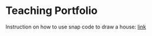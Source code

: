 # Teaching Portfolio

Instruction on how to use snap code to draw a house: [link](https://youtu.be/399PCaa5cs8)
